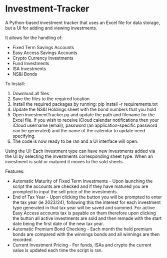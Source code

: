 # Investment-Tracker
A Python-based investment tracker that uses an Excel file for data storage, but a UI for adding and viewing investments.

It allows for the handling of:
- Fixed Term Savings Accounts
- Easy Access Savings Accounts
- Crypto Currency Investments
- Fund Investments
- ISA Investments
- NS&I Bonds


To Install:
1. Download all files
2. Save the files to the required location
3. Install the required packages by running: pip install -r requirements.txt
4. Update the NS&I Holdings sheet with the bond numbers that you hold
5. Open investmentTracker.py and update the path and filename for the Excel file. If you wish to receive iCloud calendar notifications then your iCloud username (email), password (an application-specific password can be generated) and the name of the calendar to update need specifying. 
6. The code is now ready to be ran and a UI interface will open.

Using the UI:
Each investment type can have new investments added via the UI by selecting the investments corresponding sheet type. When an investment is sold or matured it moves to the sold sheets. 

Features:
- Automatic Maturity of Fixed Term Investments - Upon launching the script the accounts are checked and if they have matured you are prompted to input the sell price of the investments.
- End of Tax Year - Upon clicking the button you will be prompted to enter the tax year (ie 2023/24), following this the interest for each investment type generated in that tax year will be saved and summed. For active Easy Access accounts tax is payable on them therefore upon clicking the button all active investments are sold and then remade with the start date being the first date of the new tax year.
- Automatic Premium Bond Checking - Each month the held premium bonds are compared with the winnings bonds and all winnings are then recorded.
- Current Investment Pricing - For funds, ISAs and crypto the current value is updated each time the script is ran.
